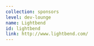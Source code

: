 ```yaml
---
collection: sponsors
level: dev-lounge
name: Lightbend
id: lightbend
link: http://www.lightbend.com/
---
```

